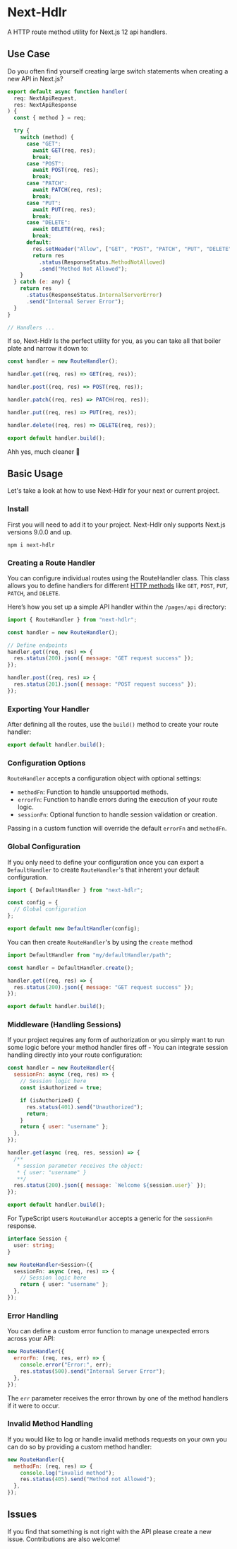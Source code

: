 # Next-Hdlr

A HTTP route method utility for Next.js 12 api handlers.

## Use Case

Do you often find yourself creating large switch statements when creating a new API in Next.js?

```js
export default async function handler(
  req: NextApiRequest,
  res: NextApiResponse
) {
  const { method } = req;

  try {
    switch (method) {
      case "GET":
        await GET(req, res);
        break;
      case "POST":
        await POST(req, res);
        break;
      case "PATCH":
        await PATCH(req, res);
        break;
      case "PUT":
        await PUT(req, res);
        break;
      case "DELETE":
        await DELETE(req, res);
        break;
      default:
        res.setHeader("Allow", ["GET", "POST", "PATCH", "PUT", "DELETE"]);
        return res
          .status(ResponseStatus.MethodNotAllowed)
          .send("Method Not Allowed");
    }
  } catch (e: any) {
    return res
      .status(ResponseStatus.InternalServerError)
      .send("Internal Server Error");
  }
}

// Handlers ...
```

If so, Next-Hdlr Is the perfect utility for you, as you can take all that boiler plate and narrow it down to:

```js
const handler = new RouteHandler();

handler.get((req, res) => GET(req, res));

handler.post((req, res) => POST(req, res));

handler.patch((req, res) => PATCH(req, res));

handler.put((req, res) => PUT(req, res));

handler.delete((req, res) => DELETE(req, res));

export default handler.build();
```

Ahh yes, much cleaner 🥤

## Basic Usage

Let's take a look at how to use Next-Hdlr for your next or current project.

### Install

First you will need to add it to your project. Next-Hdlr only supports Next.js versions 9.0.0 and up.

```shell
npm i next-hdlr
```

### Creating a Route Handler

You can configure individual routes using the RouteHandler class. This class allows you to define handlers for different [HTTP methods](https://developer.mozilla.org/en-US/docs/Web/HTTP/Methods) like `GET`, `POST`, `PUT`, `PATCH`, and `DELETE`.

Here’s how you set up a simple API handler within the `/pages/api` directory:

```js
import { RouteHandler } from "next-hdlr";

const handler = new RouteHandler();

// Define endpoints
handler.get((req, res) => {
  res.status(200).json({ message: "GET request success" });
});

handler.post((req, res) => {
  res.status(201).json({ message: "POST request success" });
});
```

### Exporting Your Handler

After defining all the routes, use the `build()` method to create your route handler:

```js
export default handler.build();
```

### Configuration Options

`RouteHandler` accepts a configuration object with optional settings:

- `methodFn`: Function to handle unsupported methods.
- `errorFn`: Function to handle errors during the execution of your route logic.
- `sessionFn`: Optional function to handle session validation or creation.

Passing in a custom function will override the default `errorFn` and `methodFn`.

### Global Configuration

If you only need to define your configuration once you can export a `DefaultHandler` to create `RouteHandler`'s that inherent your default configuration.

```js
import { DefaultHandler } from "next-hdlr";

const config = {
  // Global configuration
};

export default new DefaultHandler(config);
```

You can then create `RouteHandler`'s by using the `create` method

```js
import DefaultHandler from "my/defaultHandler/path";

const handler = DefaultHandler.create();

handler.get((req, res) => {
  res.status(200).json({ message: "GET request success" });
});

export default handler.build();
```

### Middleware (Handling Sessions)

If your project requires any form of authorization or you simply want to run some logic before your method handler fires off - You can integrate session handling directly into your route configuration:

```js
const handler = new RouteHandler({
  sessionFn: async (req, res) => {
    // Session logic here
    const isAuthorized = true;

    if (isAuthorized) {
      res.status(401).send("Unauthorized");
      return;
    }
    return { user: "username" };
  },
});

handler.get(async (req, res, session) => {
  /**
   * session parameter receives the object:
   * { user: "username" }
   **/
  res.status(200).json({ message: `Welcome ${session.user}` });
});

export default handler.build();
```

For TypeScript users `RouteHandler` accepts a generic for the `sessionFn` response.

```ts
interface Session {
  user: string;
}

new RouteHandler<Session>({
  sessionFn: async (req, res) => {
    // Session logic here
    return { user: "username" };
  },
});
```

### Error Handling

You can define a custom error function to manage unexpected errors across your API:

```js
new RouteHandler({
  errorFn: (req, res, err) => {
    console.error("Error:", err);
    res.status(500).send("Internal Server Error");
  },
});
```

The `err` parameter receives the error thrown by one of the method handlers if it were to occur.

### Invalid Method Handling

If you would like to log or handle invalid methods requests on your own you can do so by providing a custom method handler:

```js
new RouteHandler({
  methodFn: (req, res) => {
    console.log("invalid method");
    res.status(405).send("Method not Allowed");
  },
});
```

## Issues

If you find that something is not right with the API please create a new issue. Contributions are also welcome!
